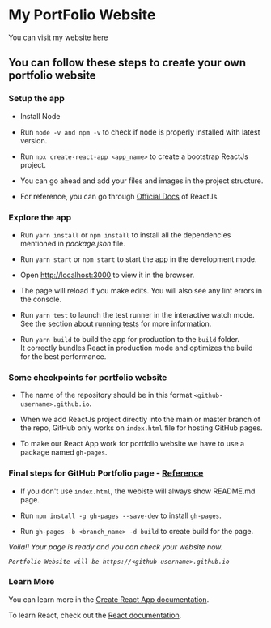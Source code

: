# My PortFolio Website

You can visit my website [here](https://siddhant-nanda.github.io)

## You can follow these steps to create your own portfolio website

### Setup the app

- Install Node

- Run `node -v and npm -v` to check if node is properly installed with latest version.

- Run `npx create-react-app <app_name>` to create a bootstrap ReactJs project.

- You can go ahead and add your files and images in the project structure.

- For reference, you can go through [Official Docs](https://reactjs.org/docs/getting-started.html) of ReactJs.

### Explore the app

- Run `yarn install` or `npm install` to install all the dependencies mentioned in *package.json* file.

- Run `yarn start` or `npm start` to start the app in the development mode.

- Open [http://localhost:3000](http://localhost:3000) to view it in the browser.

- The page will reload if you make edits. You will also see any lint errors in the console.

- Run `yarn test` to launch the test runner in the interactive watch mode.
See the section about [running tests](https://facebook.github.io/create-react-app/docs/running-tests) for more information.

- Run `yarn build` to build the app for production to the `build` folder.\
It correctly bundles React in production mode and optimizes the build for the best performance.

### Some checkpoints for portfolio website

- The name of the repository should be in this format `<github-username>.github.io`.

- When we add ReactJs project directly into the main or master branch of the repo,
GitHub only works on `index.html` file for hosting GitHub pages.

- To make our React App work for portfolio website we have to use a package named `gh-pages`.

### Final steps for GitHub Portfolio page - [Reference](https://www.pluralsight.com/guides/fix-create-react-app-showing-readme.md)

- If you don't use `index.html`, the webiste will always show README.md page.

- Run `npm install -g gh-pages --save-dev` to install `gh-pages`.

- Run `gh-pages -b <branch_name> -d build` to create build for the page.

*Voila!! Your page is ready and you can check your website now.*

*`Portfolio Website will be https://<github-username>.github.io`*

### Learn More

You can learn more in the [Create React App documentation](https://facebook.github.io/create-react-app/docs/getting-started).

To learn React, check out the [React documentation](https://reactjs.org/).
